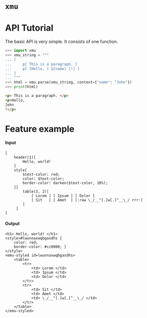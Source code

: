 # `xmu`

# API Tutorial

The basic API is very simple. It consists of one function.

```python
>>> import xmu
>>> xmu_string = """
... [   
...     p[ This is a paragraph. ]
...     p[ [Hello, ] $[name] [!] ]
... ]
... """
>>> html = xmu.parse(xmu_string, context={"name": "John"})
>>> print(html)
```
```html
<p> This is a paragraph. </p>
<p>Hello, 
John
!</p>
```


# Feature example

#### Input
```xmu
[
    header(1)[
        Hello, world!
    ]
    style[
        $text-color: red;
        color: $text-color;
        border-color: darken($text-color, 10%);
    ][
        table(3, 2)[
            [ Lorem ] [ Ipsum ] [ Dolor ]
            [ Sit   ] [ Amet  ] [:raw \_/__^[.]w[.]^__\_/ rrr:]
        ]
     ]
]
```

#### Output
```
<h1> Hello, world! </h1>
<style>#lwunnaxwqbgasdhs {
    color: red;
    border-color: #cc0000; }
</style>
<emu-styled id=lwunnaxwqbgasdhs>
    <table>
        <tr>
            <td> Lorem </td>
            <td> Ipsum </td>
            <td> Dolor </td>
        </tr>
        <tr>
            <td> Sit </td>
            <td> Amet </td>
            <td> \_/__^[.]w[.]^__\_/ </td>
        </tr>
    </table>
</emu-styled>
```
